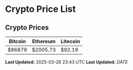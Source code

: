 # Crypto Price List

## Crypto Prices
| Bitcoin | Ethereum | Litecoin |
| ------- | -------- | -------- |
| $86879 | $2005.73 | $92.19 |
**Last Updated:** 2025-03-26 23:43 UTC
**Last Updated:** $DATE$
